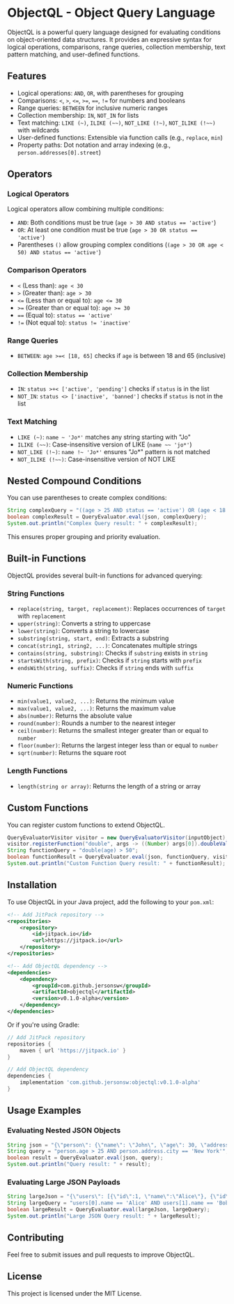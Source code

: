 # ObjectQL - Object Query Language

ObjectQL is a powerful query language designed for evaluating conditions on object-oriented data structures. It provides an expressive syntax for logical operations, comparisons, range queries, collection membership, text pattern matching, and user-defined functions.

## Features
- Logical operations: `AND`, `OR`, with parentheses for grouping
- Comparisons: `<`, `>`, `<=`, `>=`, `==`, `!=` for numbers and booleans
- Range queries: `BETWEEN` for inclusive numeric ranges
- Collection membership: `IN`, `NOT_IN` for lists
- Text matching: `LIKE (~)`, `ILIKE (~~)`, `NOT_LIKE (!~)`, `NOT_ILIKE (!~~)` with wildcards
- User-defined functions: Extensible via function calls (e.g., `replace`, `min`)
- Property paths: Dot notation and array indexing (e.g., `person.addresses[0].street`)

## Operators
### Logical Operators
Logical operators allow combining multiple conditions:
- `AND`: Both conditions must be true (`age > 30 AND status == 'active'`)
- `OR`: At least one condition must be true (`age > 30 OR status == 'active'`)
- Parentheses `()` allow grouping complex conditions (`(age > 30 OR age < 50) AND status == 'active'`)

### Comparison Operators
- `<` (Less than): `age < 30`
- `>` (Greater than): `age > 30`
- `<=` (Less than or equal to): `age <= 30`
- `>=` (Greater than or equal to): `age >= 30`
- `==` (Equal to): `status == 'active'`
- `!=` (Not equal to): `status != 'inactive'`

### Range Queries
- `BETWEEN`: `age >=< [18, 65]` checks if `age` is between 18 and 65 (inclusive)

### Collection Membership
- `IN`: `status >+< ['active', 'pending']` checks if `status` is in the list
- `NOT_IN`: `status <> ['inactive', 'banned']` checks if `status` is not in the list

### Text Matching
- `LIKE (~)`: `name ~ 'Jo*'` matches any string starting with "Jo"
- `ILIKE (~~)`: Case-insensitive version of LIKE (`name ~~ 'jo*'`)
- `NOT_LIKE (!~)`: `name !~ 'Jo*'` ensures "Jo*" pattern is not matched
- `NOT_ILIKE (!~~)`: Case-insensitive version of NOT LIKE

## Nested Compound Conditions
You can use parentheses to create complex conditions:
```java
String complexQuery = "((age > 25 AND status == 'active') OR (age < 18 AND status == 'pending'))";
boolean complexResult = QueryEvaluator.eval(json, complexQuery);
System.out.println("Complex Query result: " + complexResult);
```
This ensures proper grouping and priority evaluation.

## Built-in Functions
ObjectQL provides several built-in functions for advanced querying:
### String Functions
- `replace(string, target, replacement)`: Replaces occurrences of `target` with `replacement`
- `upper(string)`: Converts a string to uppercase
- `lower(string)`: Converts a string to lowercase
- `substring(string, start, end)`: Extracts a substring
- `concat(string1, string2, ...)`: Concatenates multiple strings
- `contains(string, substring)`: Checks if `substring` exists in `string`
- `startsWith(string, prefix)`: Checks if `string` starts with `prefix`
- `endsWith(string, suffix)`: Checks if `string` ends with `suffix`

### Numeric Functions
- `min(value1, value2, ...)`: Returns the minimum value
- `max(value1, value2, ...)`: Returns the maximum value
- `abs(number)`: Returns the absolute value
- `round(number)`: Rounds a number to the nearest integer
- `ceil(number)`: Returns the smallest integer greater than or equal to `number`
- `floor(number)`: Returns the largest integer less than or equal to `number`
- `sqrt(number)`: Returns the square root

### Length Functions
- `length(string or array)`: Returns the length of a string or array

## Custom Functions
You can register custom functions to extend ObjectQL.
```java
QueryEvaluatorVisitor visitor = new QueryEvaluatorVisitor(inputObject);
visitor.registerFunction("double", args -> ((Number) args[0]).doubleValue() * 2);
String functionQuery = "double(age) > 50";
boolean functionResult = QueryEvaluator.eval(json, functionQuery, visitor);
System.out.println("Custom Function Query result: " + functionResult);
```

## Installation
To use ObjectQL in your Java project, add the following to your `pom.xml`:

```xml
<!-- Add JitPack repository -->
<repositories>
    <repository>
        <id>jitpack.io</id>
        <url>https://jitpack.io</url>
    </repository>
</repositories>

<!-- Add ObjectQL dependency -->
<dependencies>
    <dependency>
        <groupId>com.github.jersonsw</groupId>
        <artifactId>objectql</artifactId>
        <version>v0.1.0-alpha</version>
    </dependency>
</dependencies>
```

Or if you're using Gradle:

```groovy
// Add JitPack repository
repositories {
    maven { url 'https://jitpack.io' }
}

// Add ObjectQL dependency
dependencies {
    implementation 'com.github.jersonsw:objectql:v0.1.0-alpha'
}
```

## Usage Examples
### Evaluating Nested JSON Objects
```java
String json = "{\"person\": {\"name\": \"John\", \"age\": 30, \"address\": {\"city\": \"New York\"}}}";
String query = "person.age > 25 AND person.address.city == 'New York'";
boolean result = QueryEvaluator.eval(json, query);
System.out.println("Query result: " + result);
```

### Evaluating Large JSON Payloads
```java
String largeJson = "{\"users\": [{\"id\":1, \"name\":\"Alice\"}, {\"id\":2, \"name\":\"Bob\"}]}";
String largeQuery = "users[0].name == 'Alice' AND users[1].name == 'Bob'";
boolean largeResult = QueryEvaluator.eval(largeJson, largeQuery);
System.out.println("Large JSON Query result: " + largeResult);
```

## Contributing
Feel free to submit issues and pull requests to improve ObjectQL.

## License
This project is licensed under the MIT License.